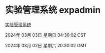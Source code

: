 # 实验管理系统 expadmin
[实验管理系统](http://219.139.197.65:56808/expadmin-782313d2-e1b1-4ea7-932e-3a55e6a1a4d0/)

2024年 03月 03日 星期日 04:30:02 CST

2024年 03月 02日 星期六 20:30:02 GMT
